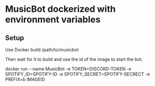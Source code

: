 # MusicBot dockerized with environment variables

## Setup
Use Docker build /path/to/musicbot

Then wait for it to build and use the id of the image to start the bot.

docker run --name MusicBot -e TOKEN=DISCORD-TOKEN -e SPOTIFY_ID=SPOTIFY-ID -e SPOTIFY_SECRET=SPOTIFY-SECRECT -e PREFIX=b IMAGEID
